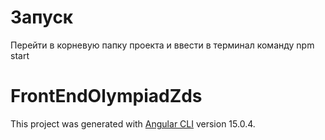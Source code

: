 # Запуск
Перейти в корневую папку проекта и ввести в терминал команду npm start

# FrontEndOlympiadZds

This project was generated with [Angular CLI](https://github.com/angular/angular-cli) version 15.0.4.
